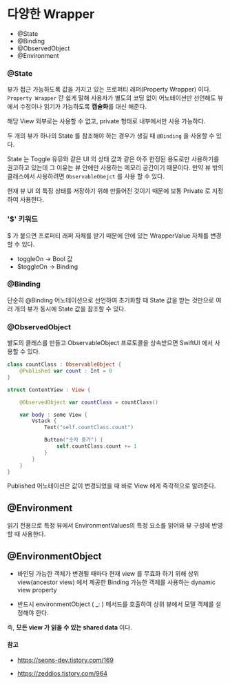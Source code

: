 # 다양한 Wrapper

- @State
- @Binding
- @ObservedObject
- @Environment

### @State
뷰가 접근 가능하도록 값을 가지고 있는 프로퍼티 래퍼(Property Wrapper) 이다.
```Property Wrapper``` 란 쉽게 말해 사용자가 별도의 코딩 없이 어노테이션만 선언해도 뷰에서 수정이나 읽기가 가능하도록 <b>캡슐화</b>를 대신 해준다.

해당 View 외부로는 사용할 수 없고, private 형태로 내부에서만 사용 가능하다.

두 개의 뷰가 하나의 State 를 참조해야 하는 경우가 생길 때 ```@Binding``` 을 사용할 수 있다.

State 는 Toggle 유뮤와 같은 UI 의 상태 값과 같은 아주 한정된 용도로만 사용하기를 권고하고 있는데 그 이유는 뷰 안에만 사용하는 메모리 공간이기 때문이다. 만약 뷰 밖의 클래스에서 사용하려면 ```ObservableObejct``` 를 사용 할 수 있다.

현재 뷰 UI 의 특징 상태를 저장하기 위해 만들어진 것이기 때문에 보통 Private 로 지정하여 사용한다.

### '$' 키워드
$ 가 붙으면 프로퍼티 래퍼 자체를 받기 때문에 안에 있는 WrapperValue 자체를 변경할 수 있다.

- toggleOn -> Bool 값
- $toggleOn -> Binding<Bool>

### @Binding
단순히 @Binding 어노테이션으로 선언하여 초기화할 때 State 값을 받는 것만으로 여러 개의 뷰가 동시에 State 값을 참조할 수 있다.


### @ObservedObject
별도의 클래스를 만들고 ObservableObject 프로토콜을 상속받으면 SwiftUI 에서 사용할 수 있다.

```swift
class countClass : ObservableObject {
    @Published var count : Int = 0
}
```

```swift
struct ContentView : View {

    @ObservedObject var countClass = countClass()

    var body : some View {
        Vstack {
            Text("self.countClass.count")

            Button("숫자 증가") {
                self.countClass.count += 1
            }
        }
    }
}
```

Published 어노테이션은 값이 변경되었을 때 바로 View 에게 즉각적으로 알려준다.

## @Environment
읽기 전용으로 특정 뷰에서 EnvironmentValues의 특정 요소를 읽어와 뷰 구성에 반영할 때 사용한다.


## @EnvironmentObject
- 바인딩 가능한 객체가 변경될 때마다 현재 view 를 무효화 하기 위해 상위 view(ancestor view) 에서 제공한 Binding 가능한 객체를 사용하는 dynamic view property

- 반드시 environmentObject ( _: ) 메서드를 호출하여 상위 뷰에서 모델 객체를 설정해야 한다.

즉, <b>모든 view 가 읽을 수 있는 shared data </b> 이다.

#### 참고

- https://seons-dev.tistory.com/169

- https://zeddios.tistory.com/964